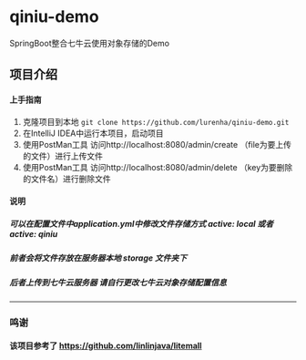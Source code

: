 # qiniu-demo
SpringBoot整合七牛云使用对象存储的Demo

## 项目介绍
#### 上手指南
1.  克隆项目到本地 `git clone https://github.com/lurenha/qiniu-demo.git`
1. 在IntelliJ IDEA中运行本项目，启动项目
1. 使用PostMan工具 访问http://localhost:8080/admin/create （file为要上传的文件）进行上传文件
1. 使用PostMan工具 访问http://localhost:8080/admin/delete （key为要删除的文件名）进行删除文件
#### 说明
##### 可以在配置文件中application.yml中修改文件存储方式 active: local 或者 active: qiniu
##### 前者会将文件存放在服务器本地 storage 文件夹下
##### 后者上传到七牛云服务器 请自行更改七牛云对象存储配置信息

------------

### 鸣谢
#### 该项目参考了 https://github.com/linlinjava/litemall
